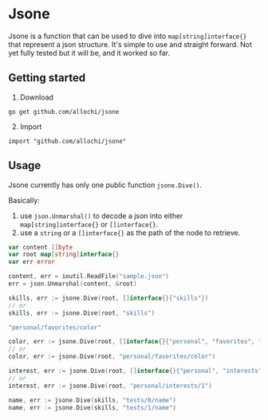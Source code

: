 # Jsone

Jsone is a function that can be used to dive into `map[string]interface{}` that represent a json structure.
It's simple to use and straight forward. Not yet fully tested but it will be, and it worked so far.

## Getting started

1. Download

```
go get github.com/allochi/jsone
```

2. Import

```
import "github.com/allochi/jsone"
```

## Usage

Jsone currently has only one public function `jsone.Dive()`.

Basically: 

1. use `json.Unmarshal()` to decode a json into either `map[string]interface{}` or `[]interface{}`.
2. use a `string` or a `[]interface{}` as the path of the node to retrieve.

```go
var content []byte
var root map[string]interface{}
var err error

content, err = ioutil.ReadFile("sample.json")
err = json.Unmarshal(content, &root)

skills, err := jsone.Dive(root, []interface{}{"skills"})
// or
skills, err := jsone.Dive(root, "skills")

"personal/favorites/color"

color, err := jsone.Dive(root, []interface{}{"personal", "favorites", "color"})
// or
color, err := jsone.Dive(root, "personal/favorites/color")

interest, err := jsone.Dive(root, []interface{}{"personal", "interests", 1})
// or
interest, err := jsone.Dive(root, "personal/interests/1")

name, err := jsone.Dive(skills, "tests/0/name")
name, err := jsone.Dive(skills, "tests/1/name")

```
